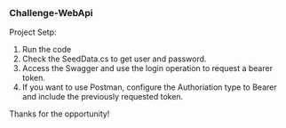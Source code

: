<br />
<div align="left">
  <h3 align="left">Challenge-WebApi</h3>

  <p align="left">
    Project Setp:
    <ol>
      <li>Run the code</li>
      <li>Check the SeedData.cs to get user and password.</li>
      <li>Access the Swagger and use the login operation to request a bearer token.</li>
      <li>If you want to use Postman, configure the Authoriation type to Bearer and include the previously  requested token.</li>
    </ol>
  </p>
  <p>Thanks for the opportunity!</p>
</div>
